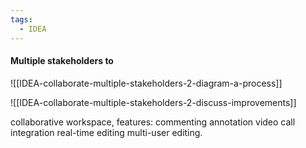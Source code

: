```yaml
---
tags:
  - IDEA
---
```


#### Multiple stakeholders to 

![[IDEA-collaborate-multiple-stakeholders-2-diagram-a-process]]

![[IDEA-collaborate-multiple-stakeholders-2-discuss-improvements]]

collaborative workspace, features:
	commenting 
	annotation
	video call integration
	real-time editing
	multi-user editing. 